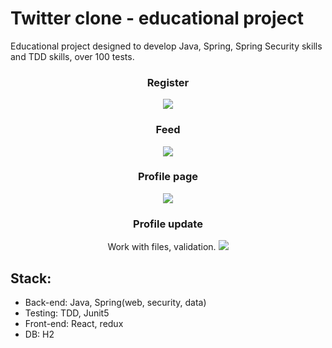 # Twitter clone - educational project

Educational project designed to develop Java, Spring, Spring Security skills and TDD skills, over 100 tests.

<div align="center">
  
  ### Register
![](https://i.ibb.co/QPsfS5N/screely-1665317197890.png)

### Feed
![](https://i.ibb.co/0GX4p6j/screely-1665316925305.png)

### Profile page
![](https://i.ibb.co/7Ky9rZ1/screely-1665316844110.png)

### Profile update
  Work with files, validation.
![](https://i.ibb.co/XtcvCTG/screely-1665316923308.png)

</div>




## Stack:
- Back-end: Java, Spring(web, security, data)
- Testing: TDD, Junit5
- Front-end: React, redux
- DB: H2

